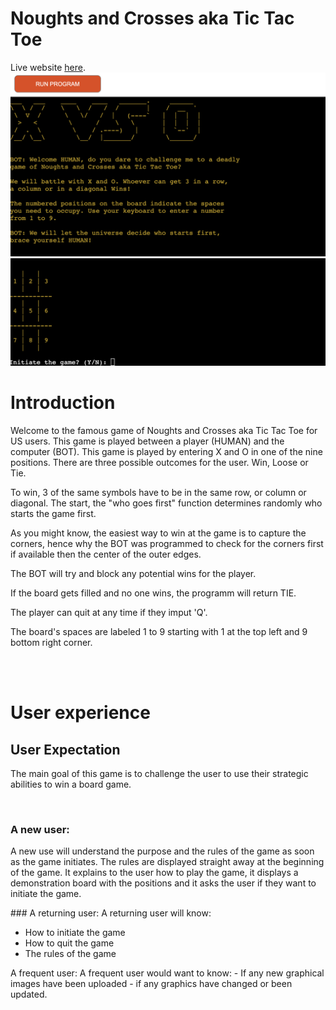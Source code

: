 # Noughts and Crosses aka Tic Tac Toe
Live website [here](https://noughts-and-crosses-ag.herokuapp.com/).
![heroku](img/heroku_start1.png)
![heroku](img/heroku_start.png)

# Introduction

Welcome to the famous game of Noughts and Crosses aka Tic Tac Toe for US users.
This game is played between a player (HUMAN) and the computer (BOT). 
This game is played by entering X and O in one of the nine positions.  There are three possible outcomes for the user. Win, Loose or Tie.

To win, 3 of the same symbols have to be in the same row, or column or diagonal.
The start, the "who goes first" function determines randomly who starts the game first.

As you might know, the easiest way to win at the game is to capture the corners, hence why the BOT was programmed to check for the corners first if available then the center of the outer edges.

The BOT will try and block any potential wins for the player.

If the board gets filled and no one wins, the programm will return TIE.

The player can quit at any time if they imput 'Q'.

The board's spaces are labeled 1 to 9 starting with 1 at the top left and 9 bottom right corner.

<br><br>

# User experience

## User Expectation

The main goal of this game is to challenge the user to use their strategic abilities to win a board game.

<br>

### A new user:
A new use will understand the purpose and the rules of the game as soon as the game initiates.
The rules are displayed straight away at the beginning of the game. It explains to the user how to play the game, it displays a demonstration board with the positions and it asks the user if they want to initiate the game.

### A returning user:
A returning user will know:
- How to initiate the game
- How to quit the game
- The rules of the game


A frequent user:
A frequent user would want to know:
	- If any new graphical images have been uploaded
	- if any graphics have changed or been updated.
